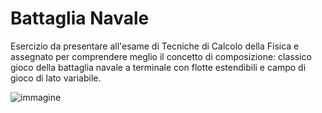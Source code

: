 # Battaglia Navale

Esercizio da presentare all'esame di Tecniche di Calcolo della Fisica e assegnato per comprendere meglio il concetto di composizione: classico gioco della battaglia navale a terminale con flotte estendibili e campo di gioco di lato variabile.

![immagine](59949867121109819.png)
